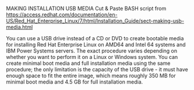 MAKING INSTALLATION USB MEDIA
Cut & Paste BASH script from https://access.redhat.com/documentation/en-US/Red_Hat_Enterprise_Linux/7/html/Installation_Guide/sect-making-usb-media.html

You can use a USB drive instead of a CD or DVD to create bootable media for installing Red Hat Enterprise Linux on AMD64 and Intel 64 systems and IBM Power Systems servers. The exact procedure varies depending on whether you want to perform it on a Linux or Windows system. You can create minimal boot media and full installation media using the same procedure; the only limitation is the capacity of the USB drive - it must have enough space to fit the entire image, which means roughly 350 MB for minimal boot media and 4.5 GB for full installation media.
